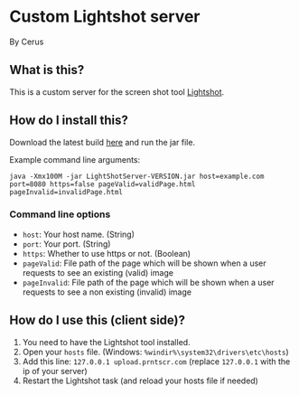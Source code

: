 # Custom Lightshot server
By Cerus

## What is this?
This is a custom server for the screen shot tool [Lightshot](https://app.prntscr.com/en/index.html).

## How do I install this?
Download the latest build [here](#) and run the jar file.

Example command line arguments:
```
java -Xmx100M -jar LightShotServer-VERSION.jar host=example.com port=8080 https=false pageValid=validPage.html pageInvalid=invalidPage.html
```

### Command line options
- `host`: Your host name. (String)
- `port`: Your port. (String)
- `https`: Whether to use https or not. (Boolean)
- `pageValid`: File path of the page which will be shown when a user requests to see an existing (valid) image
- `pageInvalid`: File path of the page which will be shown when a user requests to see a non existing (invalid) image

## How do I use this (client side)?
1. You need to have the Lightshot tool installed.
2. Open your `hosts` file. (Windows: `%windir%\system32\drivers\etc\hosts`)
3. Add this line: `127.0.0.1 upload.prntscr.com` (replace `127.0.0.1` with the ip of your server)
4. Restart the Lightshot task (and reload your hosts file if needed)